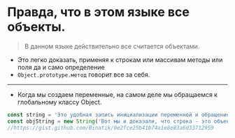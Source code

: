 # Правда, что в этом языке все объекты.
> В данном языке действительно все считается объектами. 
 
- Это легко доказать, применяя к строкам или массивам методы или поля да и само определение  
- `Object.prototype.метод` говорит все за себя.  
____
- Когда мы создаем переменные, на самом деле мы обращаемся к глобальному классу Object. 

```js
const string = 'Это удобная запись инициализации переменной и обращение, как к строке.';  
const objString = new String('Вот мы и доказали, что строка - это объект.'); 
//https://gist.github.com/Binatik/0e2fce25b41b74a1e8e83a6d33712959
```